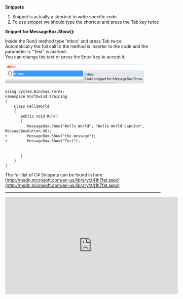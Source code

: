 ﻿
**Snippets** 

1. Snippet is actually a shortcut to write specific code. 
2. To use snippet we should type the shortcut and press the Tab key twice

**Snippet for MessageBox.Show():**

Inside the Run() method type 'mbox' and press Tab twice   
Automatically the full call to the method is inserter to the code and the parameter is "Test" is marked.  
You can change the text or press the Enter key to accept it.
 

![Snippet](Snippet.png)
```csdiff
using System.Windows.Forms;
namespace Northwind.Training
{
    Class HelloWorld
    {
       public void Run()
       {
          MessageBox.Show("Hello World", "Hello World Caption", MessageBoxButton.OK);
+         MessageBox.Show("the message");
+         MessageBox.Show("Test");


       }     
    }
}
```

The full list of C# Snippets can be found in here:  
[http://msdn.microsoft.com/en-us/library/z41h7fat.aspx](http://msdn.microsoft.com/en-us/library/z41h7fat.aspx)

---

<iframe width="560" height="315" src="https://www.youtube.com/embed/efWaPPyea2U?list=PL1DEQjXG2xnKI3TL-gsy91eXbh3ytOt6h" frameborder="0" allowfullscreen></iframe>
